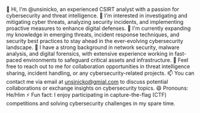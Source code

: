 👋 Hi, I'm @unsinicko, an experienced CSIRT analyst with a passion for cybersecurity and threat intelligence.
👀 I'm interested in investigating and mitigating cyber threats, analyzing security incidents, and implementing proactive measures to enhance digital defenses.
🌱 I'm currently expanding my knowledge in emerging threats, incident response techniques, and security best practices to stay ahead in the ever-evolving cybersecurity landscape.
💼 I have a strong background in network security, malware analysis, and digital forensics, with extensive experience working in fast-paced environments to safeguard critical assets and infrastructure.
💬 Feel free to reach out to me for collaboration opportunities in threat intelligence sharing, incident handling, or any cybersecurity-related projects.
📫 You can contact me via email at unsinicko@gmial.com to discuss potential collaborations or exchange insights on cybersecurity topics.
😄 Pronouns: He/Him
⚡ Fun fact: I enjoy participating in capture-the-flag (CTF) competitions and solving cybersecurity challenges in my spare time.
